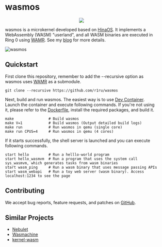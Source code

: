 # wasmos 
<p align="center">
  <img src="https://github.com/r1ru/wasmos/assets/92210252/dc6172ef-d8fe-4920-985d-5b14a22ad79d">
</p>

wasmos is a microkernel developed based on [HinaOS](https://github.com/nuta/microkernel-book).
It implements a WebAssembly (WASM) "userland", and all WASM binaries are executed in Ring 0 using [WAMR](https://github.com/bytecodealliance/wasm-micro-runtime).
See my [blog](https://medium.com/@r1ru/wasmos-a-proof-of-concept-microkernel-that-runs-webassembly-natively-850043cad121) for more details.

![wasmos](https://github.com/RI5255/wasmos/assets/92210252/9bccd926-6260-4d1c-947a-68df5e452d7d)

## Quickstart
First clone this repository, remember to add the --recursive option as wasmos uses [WAMR](https://github.com/bytecodealliance/wasm-micro-runtime) as a submodule.
```
git clone --recursive https://github.com/r1ru/wasmos
```
Next, build and run wasmos. The easiest way is to use [Dev Container](https://code.visualstudio.com/docs/devcontainers/containers). Launch the container and execute following commands.
If you're not using it, please refer to the [Dockerfile](https://github.com/r1ru/wasmos/blob/main/.devcontainer/Dockerfile), install the required packages, and build it.

```
make                # Build wasmos
make V=1            # Build wasmos (Output detailed build logs)
make run            # Run wasmos in qemu (single core)
make run CPUS=4     # Run wasmos in qemu (4 cores)
```
If it starts successfully, the shell server is launched and you can execute following commands.

```
start hello         # Run a helllo-world program
start hello_wasmvm  # Run a program that uses the system call sys_wasmvm, which generates tasks from wasm binaries
start wasm_ping     # Run a wasm binary that uses message passing APIs
start wasm_webapi   # Run a toy web server (wasm binary). Access localhost:1234 to see the page
```

## Contributing
We accept bug reports, feature requests, and patches on [GitHub](https://github.com/r1ru/wasmos).

## Similar Projects
- [Nebulet](https://github.com/nebulet/nebulet)
- [Wasmachine](https://ieeexplore.ieee.org/document/9156135)
- [kernel-wasm](https://github.com/wasmerio/kernel-wasm)

